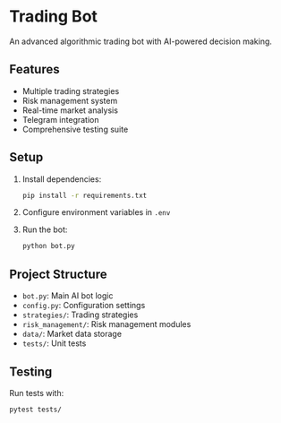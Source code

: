 # Trading Bot

An advanced algorithmic trading bot with AI-powered decision making.

## Features

- Multiple trading strategies
- Risk management system
- Real-time market analysis
- Telegram integration
- Comprehensive testing suite

## Setup

1. Install dependencies:
   ```bash
   pip install -r requirements.txt
   ```

2. Configure environment variables in `.env`

3. Run the bot:
   ```bash
   python bot.py
   ```

## Project Structure

- `bot.py`: Main AI bot logic
- `config.py`: Configuration settings
- `strategies/`: Trading strategies
- `risk_management/`: Risk management modules
- `data/`: Market data storage
- `tests/`: Unit tests

## Testing

Run tests with:
```bash
pytest tests/
```